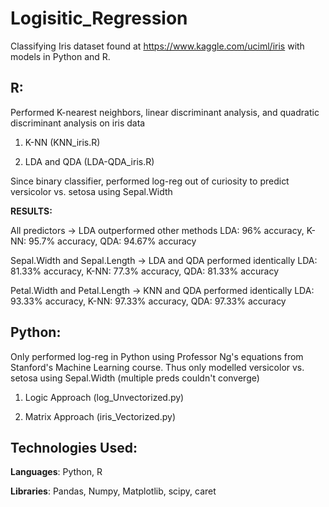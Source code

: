 # Logisitic_Regression

Classifying Iris dataset found at https://www.kaggle.com/uciml/iris with models in Python and R.

## R:

Performed K-nearest neighbors, linear discriminant analysis, and quadratic discriminant analysis on iris data

1) K-NN (KNN_iris.R)

2) LDA and QDA (LDA-QDA_iris.R)

Since binary classifier, performed log-reg out of curiosity to predict versicolor vs. setosa using Sepal.Width 

**RESULTS:**

All predictors -> LDA outperformed other methods
LDA: 96% accuracy, K-NN: 95.7% accuracy, QDA: 94.67% accuracy

Sepal.Width and Sepal.Length -> LDA and QDA performed identically
LDA: 81.33% accuracy, K-NN: 77.3% accuracy, QDA: 81.33% accuracy

Petal.Width and Petal.Length -> KNN and QDA performed identically 
LDA: 93.33% accuracy, K-NN: 97.33% accuracy, QDA: 97.33% accuracy

## Python:

Only performed log-reg in Python using Professor Ng's equations from Stanford's Machine Learning course. 
Thus only modelled versicolor vs. setosa using Sepal.Width (multiple preds couldn't converge)

1) Logic Approach (log_Unvectorized.py)

2) Matrix Approach (iris_Vectorized.py)

## Technologies Used:
**Languages**:
Python, R

**Libraries**:
Pandas, Numpy, Matplotlib, scipy, caret
